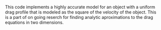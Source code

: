 This code implements a highly accurate model for an object with a uniform drag profile that is modeled as the square of the velocity of the object. This is a part of on going reserch for finding analytic aproximations to the drag equations in two dimensions.
